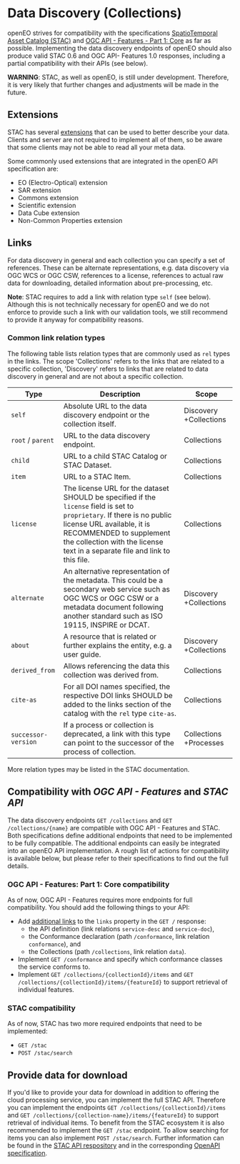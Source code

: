 # Data Discovery (Collections)

openEO strives for compatibility with the specifications [SpatioTemporal Asset Catalog (STAC)](https://stacspec.org/) and [OGC API - Features - Part 1: Core](http://docs.opengeospatial.org/is/17-069r3/17-069r3.html) as far as possible. Implementing the data discovery endpoints of openEO should also produce valid STAC 0.6 and OGC API- Features 1.0 responses, including a partial compatibility with their APIs (see below).

**WARNING**: STAC, as well as openEO, is still under development.
Therefore, it is very likely that further changes and adjustments will be made in the future.

## Extensions

STAC has several [extensions](https://github.com/radiantearth/stac-spec/tree/v0.8.1/extensions) that can be used to better describe your data. Clients and server are not required to implement all of them, so be aware that some clients may not be able to read all your meta data.

Some commonly used extensions that are integrated in the openEO API specification are:

- EO (Electro-Optical) extension
- SAR extension
- Commons extension
- Scientific extension
- Data Cube extension
- Non-Common Properties extension

## Links

For data discovery in general and each collection you can specify a set of references. These can be alternate representations, e.g. data discovery via OGC WCS or OGC CSW, references to a license, references to actual raw data for downloading, detailed information about pre-processing, etc.

**Note**: STAC requires to add a link with relation type `self` (see below). Although this is not technically necessary for openEO and we do not enforce to provide such a link with our validation tools, we still recommend to provide it anyway for compatibility reasons.

### Common link relation types

The following table lists relation types that are commonly used as `rel` types in the links. The scope 'Collections' refers to the links that are related to a specific collection, 'Discovery' refers to links that are related to data discovery in general and are not about a specific collection.

| Type              | Description                                                  | Scope |
| ----------------- | ------------------------------------------------------------ | ----- |
| `self`            | Absolute URL to the data discovery endpoint or the collection itself. | Discovery +Collections |
| `root` / `parent` | URL to the data discovery endpoint.                          | Collections |
| `child`           | URL to a child STAC Catalog or STAC Dataset.                 | Collections |
| `item`            | URL to a STAC Item.                                          | Collections |
| `license`         | The license URL for the dataset SHOULD be specified if the `license` field is set to `proprietary`. If there is no public license URL available, it is RECOMMENDED to supplement the collection with the license text in a separate file and link to this file. | Collections |
| `alternate`       | An alternative representation of the metadata. This could be a secondary web service such as OGC WCS or OGC CSW or a metadata document following another standard such as ISO 19115, INSPIRE or DCAT. | Discovery +Collections |
| `about`           | A resource that is related or further explains the entity, e.g. a user guide. | Discovery +Collections |
| `derived_from`    | Allows referencing the data this collection was derived from. | Collections |
| `cite-as`         | For all DOI names specified, the respective DOI links SHOULD be added to the links section of the catalog with the `rel` type `cite-as`. | Collections |
| `successor-version`| If a process or collection is deprecated, a link with this type can point to the successor of the process of collection. | Collections +Processes |

More relation types may be listed in the STAC documentation.

## Compatibility with *OGC API - Features* and *STAC API*

The data discovery endpoints `GET /collections` and `GET /collections/{name}` are compatible with OGC API - Features and STAC. Both specifications define additional endpoints that need to be implemented to be fully compatible. The additional endpoints can easily be integrated into an openEO API implementation. A rough list of actions for compatibility is available below, but please refer to their specifications to find out the full details.

### OGC API - Features: Part 1: Core compatibility

As of now, OGC API - Features requires more endpoints for full compatibility. You should add the following things to your API:

* Add [additional links](http://docs.opengeospatial.org/is/17-069r3/17-069r3.html#core-overview) to the `links` property in the `GET /` response:
    * the API definition (link relations `service-desc` and `service-doc`),
	* the Conformance declaration (path `/conformance`, link relation `conformance`), and
	* the Collections (path `/collections`, link relation `data`).
* Implement `GET /conformance` and specify which conformance classes the service conforms to.
* Implement `GET /collections/{collectionId}/items` and `GET /collections/{collectionId}/items/{featureId}` to support retrieval of individual features.

### STAC compatibility

As of now, STAC has two more required endpoints that need to be implemented:

* `GET /stac`
* `POST /stac/search`

## Provide data for download

If you'd like to provide your data for download in addition to offering the cloud processing service, you can implement the full STAC API. Therefore you can implement the endpoints  `GET /collections/{collectionId}/items` and `GET /collections/{collection-name}/items/{featureId}` to support retrieval of individual items. To benefit from the STAC ecosystem it is also recommended to implement the `GET /stac` endpoint. To allow searching for items you can also implement `POST /stac/search`. Further information can be found in the [STAC API respository](https://github.com/radiantearth/stac-spec/tree/v0.8.1/api-spec) and in the corresponding [OpenAPI specification](https://stacspec.org/STAC-api.html).
